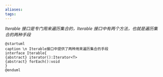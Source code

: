 ```yaml
---
aliases: 
tags: 
---
```


_Iterable 接口是专门用来遍历集合的，Iterable 接口中有两个方法，也就是遍历集合的两种手段_

```plantuml
@startuml
caption \n Iterable接口中提供了两种用来遍历集合的手段
interface Iterable{
{abstract} iterator():Iterator<T>
{abstract} forEach():void
}
@enduml
```

